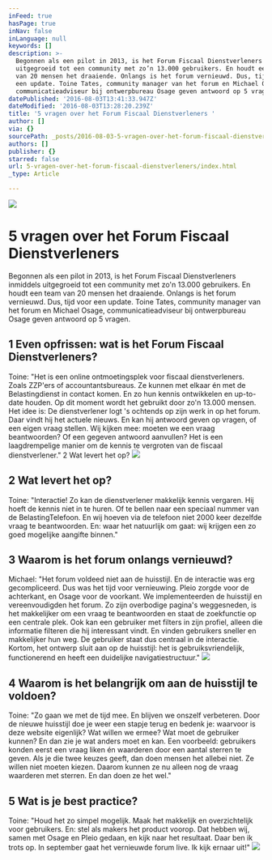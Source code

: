 ```yaml
---
inFeed: true
hasPage: true
inNav: false
inLanguage: null
keywords: []
description: >-
  Begonnen als een pilot in 2013, is het Forum Fiscaal Dienstverleners inmiddels
  uitgegroeid tot een community met zo’n 13.000 gebruikers. En houdt een team
  van 20 mensen het draaiende. Onlangs is het forum vernieuwd. Dus, tijd voor
  een update. Toine Tates, community manager van het forum en Michael Osage,
  communicatieadviseur bij ontwerpbureau Osage geven antwoord op 5 vragen. 
datePublished: '2016-08-03T13:41:33.947Z'
dateModified: '2016-08-03T13:28:20.239Z'
title: '5 vragen over het Forum Fiscaal Dienstverleners '
author: []
via: {}
sourcePath: _posts/2016-08-03-5-vragen-over-het-forum-fiscaal-dienstverleners.md
authors: []
publisher: {}
starred: false
url: 5-vragen-over-het-forum-fiscaal-dienstverleners/index.html
_type: Article

---
```

![](https://the-grid-user-content.s3-us-west-2.amazonaws.com/106342a2-e6ca-491c-8aee-98c9219edd47.png)

# 5 vragen over het Forum Fiscaal Dienstverleners 

Begonnen als een pilot in 2013, is het Forum Fiscaal Dienstverleners inmiddels uitgegroeid tot een community met zo'n 13.000 gebruikers. En houdt een team van 20 mensen het draaiende. Onlangs is het forum vernieuwd. Dus, tijd voor een update. Toine Tates, community manager van het forum en Michael Osage, communicatieadviseur bij ontwerpbureau Osage geven antwoord op 5 vragen. 

## 1 Even opfrissen: wat is het Forum Fiscaal Dienstverleners? 

Toine: "Het is een online ontmoetingsplek voor fiscaal dienstverleners. Zoals ZZP'ers of accountantsbureaus. Ze kunnen met elkaar én met de Belastingdienst in contact komen. En zo hun kennis ontwikkelen en up-to-date houden. Op dit moment wordt het gebruikt door zo'n 13.000 mensen. Het idee is: De dienstverlener logt 's ochtends op zijn werk in op het forum. Daar vindt hij het actuele nieuws. En kan hij antwoord geven op vragen, of een eigen vraag stellen. Wij kijken mee: moeten we een vraag beantwoorden? Of een gegeven antwoord aanvullen? Het is een laagdrempelige manier om de kennis te vergroten van de fiscaal dienstverlener." 2 Wat levert het op?
![](https://the-grid-user-content.s3-us-west-2.amazonaws.com/8f88d423-9b5c-44f7-99bf-e09cbaf8eb7d.png)

## 2 Wat levert het op?

Toine: "Interactie! Zo kan de dienstverlener makkelijk kennis vergaren. Hij hoeft de kennis niet in te huren. Of te bellen naar een speciaal nummer van de BelastingTelefoon. En wij hoeven via de telefoon niet 2000 keer dezelfde vraag te beantwoorden. En: waar het natuurlijk om gaat: wij krijgen een zo goed mogelijke aangifte binnen." 

## 3 Waarom is het forum onlangs vernieuwd?

Michael: "Het forum voldeed niet aan de huisstijl. En de interactie was erg gecompliceerd. Dus was het tijd voor vernieuwing. Pleio zorgde voor de achterkant, en Osage voor de voorkant. We implementeerden de huisstijl en vereenvoudigden het forum. Zo zijn overbodige pagina's weggesneden, is het makkelijker om een vraag te beantwoorden en staat de zoekfunctie op een centrale plek. Ook kan een gebruiker met filters in zijn profiel, alleen die informatie filteren die hij interessant vindt. En vinden gebruikers sneller en makkelijker hun weg. De gebruiker staat dus centraal in de interactie. Kortom, het ontwerp sluit aan op de huisstijl: het is gebruiksvriendelijk, functionerend en heeft een duidelijke navigatiestructuur." ![](https://the-grid-user-content.s3-us-west-2.amazonaws.com/758d98e2-3220-4a6c-8393-f52f36c6498a.png)

## 4 Waarom is het belangrijk om aan de huisstijl te voldoen?

Toine: "Zo gaan we met de tijd mee. En blijven we onszelf verbeteren. Door de nieuwe huisstijl doe je weer een stapje terug en bedenk je: waarvoor is deze website eigenlijk? Wat willen we ermee? Wat moet de gebruiker kunnen? En dan zie je wat anders moet en kan. Een voorbeeld: gebruikers konden eerst een vraag liken én waarderen door een aantal sterren te geven. Als je die twee keuzes geeft, dan doen mensen het allebei niet. Ze willen niet moeten kiezen. Daarom kunnen ze nu alleen nog de vraag waarderen met sterren. En dan doen ze het wel." 

## 5 Wat is je best practice?

Toine: "Houd het zo simpel mogelijk. Maak het makkelijk en overzichtelijk voor gebruikers. En: stel als makers het product voorop. Dat hebben wij, samen met Osage en Pleio gedaan, en kijk naar het resultaat. Daar ben ik trots op. In september gaat het vernieuwde forum live. Ik kijk ernaar uit!" ![](https://the-grid-user-content.s3-us-west-2.amazonaws.com/0c74db09-a8b4-459e-b18b-3933c8ad6f4b.png)